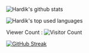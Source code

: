 ![Hardik's github stats](https://github-readme-stats.vercel.app/api?username=oddlyspaced&show_icons=true&count_private=true&show_icons=true)

![Hardik's top used languages](https://github-readme-stats.vercel.app/api/top-langs/?username=oddlyspaced&layout=compact&exclude_repo=dt_laurel_sprout,dt_laurel_sprout_oss,vt_laurel_sprout,vt_laurel_sprout_oss,shrp_xiaomi_laurel_sprout,oddlyspaced.github.io,gims-dump,device_oneplus_avicii)

Viewer Count :
 ![Visitor Count](https://profile-counter.glitch.me/{oddlyspaced}/count.svg)

 [![GitHub Streak](http://github-readme-streak-stats.herokuapp.com?user=oddlyspaced&date_format=M%20j%5B%2C%20Y%5D)](https://git.io/streak-stats)
